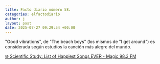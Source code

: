 ```yaml
---
title: Facto diario número 58.
categories: elfactodiario
author: j
layout: post
date: 2025-07-27 09:29:54 +00:00
---
```

"Good vibrations", de "The beach boys" (los mismos de "I get around") es considerada según estudios la canción más alegre del mundo.

[🌐 Scientific Study: List of Happiest Songs EVER - Magic 98.3 FM](https://magic983.com/2023/02/16/scientific-study-list-of-happiest-songs-ever/)
